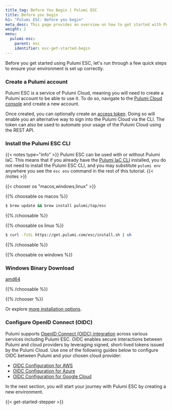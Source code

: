```yaml
---
title_tag: Before You Begin | Pulumi ESC
title: Before you begin
h1: "Pulumi ESC: Before you begin"
meta_desc: This page provides an overview on how to get started with Pulumi ESC.
weight: 2
menu:
  pulumi-esc:
    parent: esc
    identifier: esc-get-started-begin
---
```


Before you get started using Pulumi ESC, let's run through a few quick steps to ensure your environment is set up correctly.

### Create a Pulumi account

Pulumi ESC is a service of Pulumi Cloud, meaning you will need to create a Pulumi account to be able to use it. To do so, navigate to the [Pulumi Cloud console](https://app.pulumi.com) and create a new account.

Once created, you can optionally create an [access token](/docs/pulumi-cloud/access-management/access-tokens/). Doing so will enable you an alternative way to sign into the Pulumi Cloud via the CLI. The token can also be used to automate your usage of the Pulumi Cloud using the REST API.

### Install the Pulumi ESC CLI

{{< notes type="info" >}}
Pulumi ESC can be used with or without Pulumi IaC. This means that if you already have the [Pulumi IaC CLI](/docs/cli/) installed, you do not need to install the Pulumi ESC CLI, and you may substitute `pulumi env` anywhere you see the `esc env` command in the rest of this tutorial.
{{< /notes >}}

{{< chooser os "macos,windows,linux" >}}

{{% choosable os macos %}}

```bash
$ brew update && brew install pulumi/tap/esc
```

{{% /choosable %}}

{{% choosable os linux %}}

```bash
$ curl -fsSL https://get.pulumi.com/esc/install.sh | sh
```

{{% /choosable %}}

{{% choosable os windows %}}

<div class="mb-6 border-solid border-b-2 border-gray-200">
<div class="w-full">
<h3 class="no-anchor pt-4"><i class="fas fa-download pr-2"></i>Windows Binary Download</h3>
<p>
<a class="btn btn-secondary mx-2" href="https://get.pulumi.com/esc/releases/esc-v{{< latest-version-esc >}}-windows-x64.zip">amd64</a>
</p>
</div>
</div>

{{% /choosable %}}

{{% /chooser %}}

Or explore [more installation options](/docs/install/esc/).

### Configure OpenID Connect (OIDC)

Pulumi supports [OpenID Connect (OIDC) integration](/docs/pulumi-cloud/oidc/) across various services including Pulumi ESC. OIDC enables secure interactions between Pulumi and cloud providers by leveraging signed, short-lived tokens issued by the Pulumi Cloud. Use one of the following guides below to configure OIDC between Pulumi and your chosen cloud provider:

- [OIDC Configuration for AWS](/docs/pulumi-cloud/oidc/aws/)
- [OIDC Configuration for Azure](/docs/pulumi-cloud/oidc/azure/)
- [OIDC Configuration for Google Cloud](/docs/pulumi-cloud/oidc/gcp/)

In the next section, you will start your journey with Pulumi ESC by creating a new environment.

{{< get-started-stepper >}}
